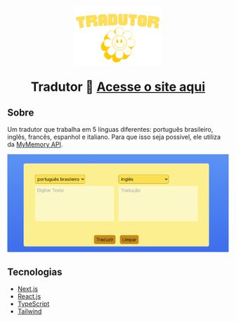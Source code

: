 <a href="https://github.com/vinithus5004/tradutor" style="display:block" align="center">
    <img src="public/images/logo.png" alt="logo do site" width="200">
</a>

<p align="center" style="font-size: 2em;font-weight:bold;">
    Tradutor 🌻 <a href="https://tradutor-viniciusgabriel.vercel.app/" alt="link do site">
    Acesse o site aqui</a>    
</p>

## Sobre

Um tradutor que trabalha em 5 línguas diferentes: português brasileiro, inglês, francês, espanhol e italiano. Para que isso seja possível, ele utiliza da [MyMemory API](https://mymemory.translated.net/doc/spec.php).


<p align="center">
    <img src="public/gifs/site-gif.gif" alt="Desmonstração do Site">
<p>

## Tecnologias

- [Next.js](https://nextjs.org/)
- [React.js](https://react.dev/)
- [TypeScript](https://www.typescriptlang.org/)
- [Tailwind](https://tailwindcss.com/)